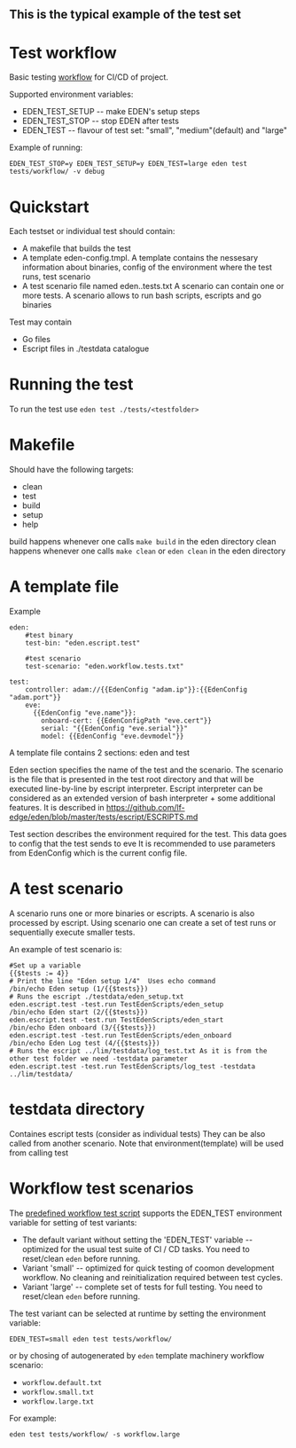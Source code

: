 ## This is the typical example of the test set

# Test workflow

Basic testing [workflow](eden.workflow.tests.txt) for CI/CD of project.

Supported environment variables:
* EDEN_TEST_SETUP -- make EDEN's setup steps
* EDEN_TEST_STOP -- stop EDEN after tests
* EDEN_TEST -- flavour of test set: "small", "medium"(default) and "large"

Example of running:
```
EDEN_TEST_STOP=y EDEN_TEST_SETUP=y EDEN_TEST=large eden test tests/workflow/ -v debug
```

# Quickstart

Each testset or individual test should contain:
* A makefile that builds the test
* A template eden-config.tmpl. A template contains the nessesary information about binaries, config of the environment where the test runs, test scenario
* A test scenario file named eden.<testname>.tests.txt A scenario can contain one or more tests. A scenario allows to run bash scripts, escripts and go binaries

Test may contain
* Go files
* Escript files in ./testdata catalogue

# Running the test

To run the test use `eden test ./tests/<testfolder>`

# Makefile

Should have the following targets:

* clean
* test
* build
* setup
* help

build happens whenever one calls `make build` in the eden directory
clean happens whenever one calls `make clean` or `eden clean` in the eden directory

# A template file

Example

```
eden:
    #test binary
    test-bin: "eden.escript.test"

    #test scenario
    test-scenario: "eden.workflow.tests.txt"

test:
    controller: adam://{{EdenConfig "adam.ip"}}:{{EdenConfig "adam.port"}}
    eve:
      {{EdenConfig "eve.name"}}:
        onboard-cert: {{EdenConfigPath "eve.cert"}}
        serial: "{{EdenConfig "eve.serial"}}"
        model: {{EdenConfig "eve.devmodel"}}
```

A template file contains 2 sections: eden and test

Eden section specifies the name of the test and the scenario. The scenario is the file that is presented in the test root directory
 and that will be executed line-by-line by escript interpreter. Escript interpreter can be considered as an extended version
 of bash interpreter + some additional features. It is  described in  https://github.com/lf-edge/eden/blob/master/tests/escript/ESCRIPTS.md

Test section describes the environment required for the test. This data goes to config that the test sends to eve
It is recommended to use parameters from EdenConfig which is the current config file.

# A test scenario

A scenario runs one or more binaries or escripts. A scenario is also processed by escript. Using scenario one can create a set of test runs or sequentially execute smaller tests.

An example of test scenario is:
```
#Set up a variable
{{$tests := 4}}
# Print the line "Eden setup 1/4"  Uses echo command
/bin/echo Eden setup (1/{{$tests}})
# Runs the escript ./testdata/eden_setup.txt
eden.escript.test -test.run TestEdenScripts/eden_setup
/bin/echo Eden start (2/{{$tests}})
eden.escript.test -test.run TestEdenScripts/eden_start
/bin/echo Eden onboard (3/{{$tests}})
eden.escript.test -test.run TestEdenScripts/eden_onboard
/bin/echo Eden Log test (4/{{$tests}})
# Runs the escript ../lim/testdata/log_test.txt As it is from the other test folder we need -testdata parameter
eden.escript.test -test.run TestEdenScripts/log_test -testdata ../lim/testdata/
```
# testdata directory

Containes escript tests (consider as individual tests) They can be also called from another scenario. Note that environment(template) will be used from calling test

# Workflow test scenarios

The [predefined workflow test script](eden.workflow.tests.txt) supports the EDEN_TEST environment variable for setting of test variants:
* The default variant without setting the 'EDEN_TEST' variable -- optimized for the usual test suite of CI / CD tasks. You need to reset/clean `eden` before running.
* Variant 'small' -- optimized for quick testing of coomon development workflow. No cleaning and reinitialization required between test cycles.
* Variant 'large' -- complete set of tests for full testing. You need to reset/clean `eden` before running.

The test variant can be selected at runtime by setting the environment variable:
```
EDEN_TEST=small eden test tests/workflow/
```
or by chosing of autogenerated by `eden` template machinery workflow scenario:
* `workflow.default.txt`
* `workflow.small.txt`
* `workflow.large.txt`

For example:
```
eden test tests/workflow/ -s workflow.large
```

